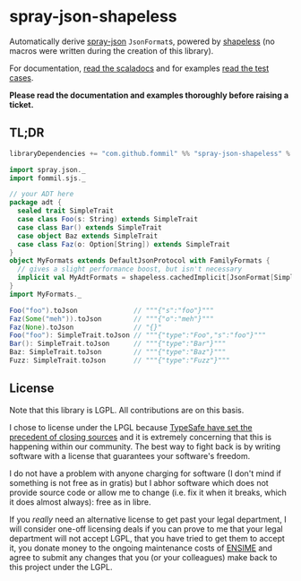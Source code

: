 # spray-json-shapeless

Automatically derive [spray-json](https://github.com/spray/spray-json) `JsonFormat`s, powered by [shapeless](https://github.com/milessabin/shapeless) (no macros were written during the creation of this library).

For documentation, [read the scaladocs](src/main/scala/fommil/sjs/FamilyFormats.scala) and for examples [read the test cases](src/test/scala/fommil/sjs/FamilyFormatsSpec.scala).

**Please read the documentation and examples thoroughly before raising a ticket.**

## TL;DR

```scala
libraryDependencies += "com.github.fommil" %% "spray-json-shapeless" % "1.0.0"
```

```scala
import spray.json._
import fommil.sjs._

// your ADT here
package adt {
  sealed trait SimpleTrait
  case class Foo(s: String) extends SimpleTrait
  case class Bar() extends SimpleTrait
  case object Baz extends SimpleTrait
  case class Faz(o: Option[String]) extends SimpleTrait
}
object MyFormats extends DefaultJsonProtocol with FamilyFormats {
  // gives a slight performance boost, but isn't necessary
  implicit val MyAdtFormats = shapeless.cachedImplicit[JsonFormat[SimpleTrait]]
}
import MyFormats._

Foo("foo").toJson              // """{"s":"foo"}"""
Faz(Some("meh")).toJson        // """{"o":"meh"}"""
Faz(None).toJson               // "{}"
Foo("foo"): SimpleTrait.toJson // """{"type":"Foo","s":"foo"}"""
Bar(): SimpleTrait.toJson      // """{"type":"Bar"}"""
Baz: SimpleTrait.toJson        // """{"type":"Baz"}"""
Fuzz: SimpleTrait.toJson       // """{"type":"Fuzz"}"""
```

## License

Note that this library is LGPL. All contributions are on this basis.

I chose to license under the LPGL because
[TypeSafe have set the precedent of closing sources](https://github.com/smootoo/freeslick#history)
and it is extremely concerning that this is happening within our
community. The best way to fight back is by writing software with a
license that guarantees your software's freedom.

I do not have a problem with anyone charging for software (I don't
mind if something is not free as in gratis) but I abhor software which
does not provide source code or allow me to change (i.e. fix it when
it breaks, which it does almost always): free as in libre.

If you *really* need an alternative license to get past your legal
department, I will consider one-off licensing deals if you can prove
to me that your legal department will not accept LGPL, that you have
tried to get them to accept it, you donate money to the ongoing
maintenance costs of [ENSIME](https://github.com/ensime) and agree to
submit any changes that you (or your colleagues) make back to this
project under the LGPL.
